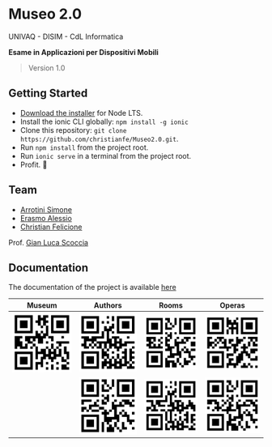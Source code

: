 # Museo 2.0

UNIVAQ - DISIM - CdL Informatica

**Esame in Applicazioni per Dispositivi Mobili**

> Version 1.0

## Getting Started

* [Download the installer](https://nodejs.org/) for Node LTS.
* Install the ionic CLI globally: `npm install -g ionic`
* Clone this repository: `git clone https://github.com/christianfe/Museo2.0.git`.
* Run `npm install` from the project root.
* Run `ionic serve` in a terminal from the project root.
* Profit. :tada:

## Team
- [Arrotini Simone](https://github.com/simonearrotini)
- [Erasmo Alessio](https://github.com/alessioerasmo/)
- [Christian Felicione](https://github.com/christianfe/)

Prof. [Gian Luca Scoccia](https://github.com/gianlucascoccia/)

## Documentation

The documentation of the project is available [here](docs/Template.pdf)

|Museum|Authors|Rooms|Operas|
|:-------------------------------------:|:-------------------------------------:|:-------------------------------------:|:-------------------------------------:|
|![Logo](examples/museum.png)|![Logo](examples/author_1.png)|![Logo](examples/room_1.png)|![Logo](examples/opera_1.png)|
||![Logo](examples/author_2.png)|![Logo](examples/room_2.png)|![Logo](examples/opera_2.png)|
